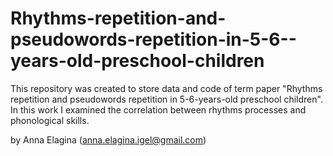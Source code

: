 # Rhythms-repetition-and-pseudowords-repetition-in-5-6--years-old-preschool-children
This repository was created to store data and code of term paper "Rhythms repetition and pseudowords repetition in 5-6-years-old preschool children".
In this work I examined the correlation between rhythms processes and phonological skills. 

by Anna Elagina (anna.elagina.igel@gmail.com)

